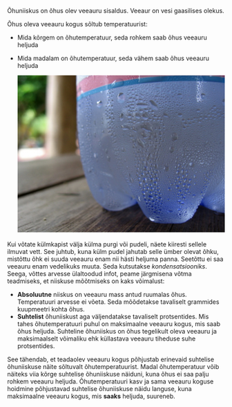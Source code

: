 Õhuniiskus on õhus olev veeauru sisaldus. Veeaur on vesi gaasilises olekus.

Õhus oleva veeauru kogus sõltub temperatuurist:
- Mida kõrgem on õhutemperatuur, seda rohkem saab õhus veeauru heljuda
- Mida madalam on õhutemperatuur, seda vähem saab õhus veeauru heljuda

    ![](images/condensation.jpg)

Kui võtate külmkapist välja külma purgi või pudeli, näete kiiresti sellele ilmuvat vett. See juhtub, kuna külm pudel jahutab selle ümber olevat õhku, mistõttu õhk ei suuda veeauru enam nii hästi heljuma panna. Seetõttu ei saa veeauru enam vedelikuks muuta. Seda kutsutakse *kondensatsiooniks*. Seega, võttes arvesse ülaltoodud infot, peame järgmisena võtma teadmiseks, et niiskuse mõõtmiseks on kaks võimalust:

- **Absoluutne** niiskus on veeauru mass antud ruumalas õhus. Temperatuuri arvesse ei võeta. Seda mõõdetakse tavaliselt grammides kuupmeetri kohta õhus.
- **Suhtelist** õhuniiskust aga väljendatakse tavaliselt protsentides. Mis tahes õhutemperatuuri puhul on maksimaalne veeauru kogus, mis saab õhus heljuda. Suhteline õhuniiskus on õhus tegelikult oleva veeauru ja maksimaalselt võimaliku ehk küllastava veeauru tiheduse suhe protsentides.

See tähendab, et teadaolev veeauru kogus põhjustab erinevaid suhtelise õhuniiskuse näite sõltuvalt õhutemperatuurist. Madal õhutemperatuur võib näiteks viia kõrge suhtelise õhuniiskuse näiduni, kuna õhus ei saa palju rohkem veeauru heljuda. Õhutemperatuuri kasv ja sama veeauru koguse hoidmine põhjustavad suhtelise õhuniiskuse näidu languse, kuna maksimaalne veeauru kogus, mis **saaks** heljuda, suureneb.

